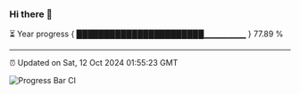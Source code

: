### Hi there 👋

⏳ Year progress { ███████████████████████▁▁▁▁▁▁▁ } 77.89 %

---

⏰ Updated on Sat, 12 Oct 2024 01:55:23 GMT

![Progress Bar CI](https://github.com/IshwaranRudhara/GIT-ACTION/workflows/Progress%20Bar%20CI/badge.svg)
